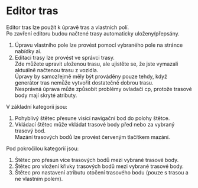 # Editor tras

  
Editor tras lze použít k úpravě tras a vlastních polí.  
Po zavření editoru budou načtené trasy automaticky uloženy/přepsány.  
1) Úpravu vlastního pole lze provést pomocí vybraného pole na stránce nabídky ai.  
2) Editaci trasy lze provést ve správci trasy.  
Zde můžete upravit uloženou trasu, ale ujistěte se, že jste vymazali aktuálně načtenou trasu z vozidla.  
Úpravy by samozřejmě měly být prováděny pouze tehdy, když generátor tras nemůže vytvořit dostatečně dobrou trasu.  
Nesprávná úprava může způsobit problémy ovladači cp, protože trasové body mají skryté atributy.  

  
V základní kategorii jsou:  
1) Pohyblivý štětec přesune visící navigační bod do polohy štětce.  
2) Vkládací štětec může vkládat trasové body před nebo za vybraný trasový bod.  
Mazání trasových bodů lze provést červeným tlačítkem mazání.  

  
Pod pokročilou kategorií jsou:  
1) Štětec pro přesun více trasových bodů mezi vybrané trasové body.  
2) Štětec pro vložení křivky trasových bodů mezi vybrané trasové body.  
3) Štětec pro nastavení atributu otočení trasového bodu (pouze s trasou a ne vlastním polem).  

